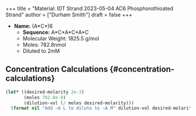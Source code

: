 +++
title = "Material: IDT Strand 2023-05-04 AC6 Phosphorothioated Strand"
author = ["Durham Smith"]
draft = false
+++

-   **Name:** (A\*C\*)6
    -   **Sequence:** A\*C\*A\*C\*A\*C
    -   Molecular Weight: 1825.5 g/mol
    -   Moles: 782.8nmol
    -   Diluted to 2mM


## Concentration Calculations {#concentration-calculations}

```lisp
(let* ((desired-molarity 2e-3)
       (moles 782.8e-9)
       (dilution-vol (/ moles desired-molarity)))
  (format nil "Add ~A L to dilute to ~A M" dilution-vol desired-molarity))
```

